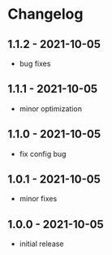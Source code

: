 # Changelog

## 1.1.2 - 2021-10-05
- bug fixes

## 1.1.1 - 2021-10-05
- minor optimization

## 1.1.0 - 2021-10-05
- fix config bug

## 1.0.1 - 2021-10-05
- minor fixes

## 1.0.0 - 2021-10-05
- initial release
